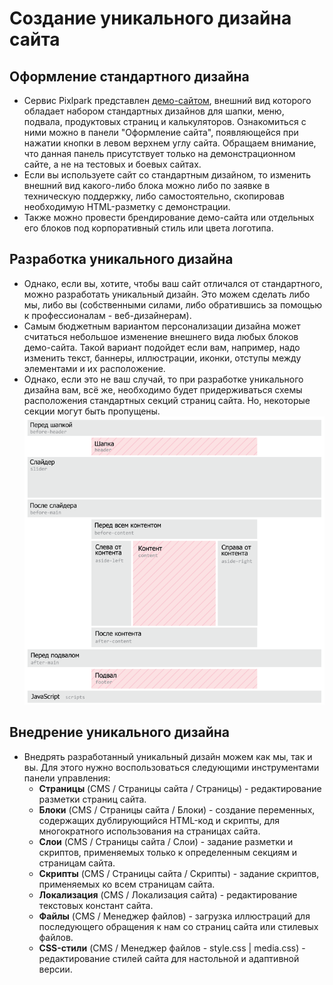 # Создание уникального дизайна сайта

## Оформление стандартного дизайна
* Сервис Pixlpark представлен [демо-сайтом](https://demo.pixlpark.ru/), внешний вид которого обладает набором стандартных дизайнов для шапки, меню, подвала, продуктовых страниц и калькуляторов. Ознакомиться с ними можно в панели "Оформление сайта", появляющейся при нажатии кнопки в левом верхнем углу сайта. Обращаем внимание, что данная панель присутствует только на демонстрационном сайте, а не на тестовых и боевых сайтах. 
* Если вы используете сайт со стандартным дизайном, то изменить внешний вид какого-либо блока можно либо по заявке в техническую поддержку, либо самостоятельно, скопировав необходимую HTML-разметку с демонстрации.
* Также можно провести брендирование демо-сайта или отдельных его блоков под корпоративный стиль или цвета логотипа.

## Разработка уникального дизайна
* Однако, если вы, хотите, чтобы ваш сайт отличался от стандартного, можно разработать уникальный дизайн. Это можем сделать либо мы, либо вы (собственными силами, либо обратившись за помощью к профессионалам - веб-дизайнерам).
* Самым бюджетным вариантом персонализации дизайна может считаться небольшое изменение внешнего вида любых блоков демо-сайта. Такой вариант подойдет если вам, например, надо изменить текст, баннеры, иллюстрации, иконки, отступы между элементами и их расположение.
* Однако, если это не ваш случай, то при разработке уникального дизайна вам, всё же, необходимо будет придерживаться схемы расположения стандартных секций страниц сайта. Но, некоторые секции могут быть пропущены.
![](../_media/dev/dev08.png ':size=50%')

## Внедрение уникального дизайна
* Внедрять разработанный уникальный дизайн можем как мы, так и вы. Для этого нужно воспользоваться следующими инструментами панели управления:
    + __Страницы__ (CMS / Страницы сайта / Страницы) - редактирование разметки страниц сайта.
    + __Блоки__ (CMS / Страницы сайта / Блоки) - создание переменных, содержащих дублирующийся HTML-код и скрипты, для многократного использования на страницах сайта.
    + __Слои__ (CMS / Страницы сайта / Слои) - задание разметки и скриптов, применяемых только к определенным секциям и страницам сайта.
    + __Скрипты__ (CMS / Страницы сайта / Скрипты) - задание скриптов, применяемых ко всем страницам сайта.
    + __Локализация__ (CMS / Локализация сайта) - редактирование текстовых констант сайта.
    + __Файлы__ (CMS / Менеджер файлов) - загрузка иллюстраций для последующего обращения к нам со страниц сайта или стилевых файлов.
    + __CSS-стили__ (CMS / Менеджер файлов - style.css | media.css) - редактирование стилей сайта для настольной и адаптивной версии.
